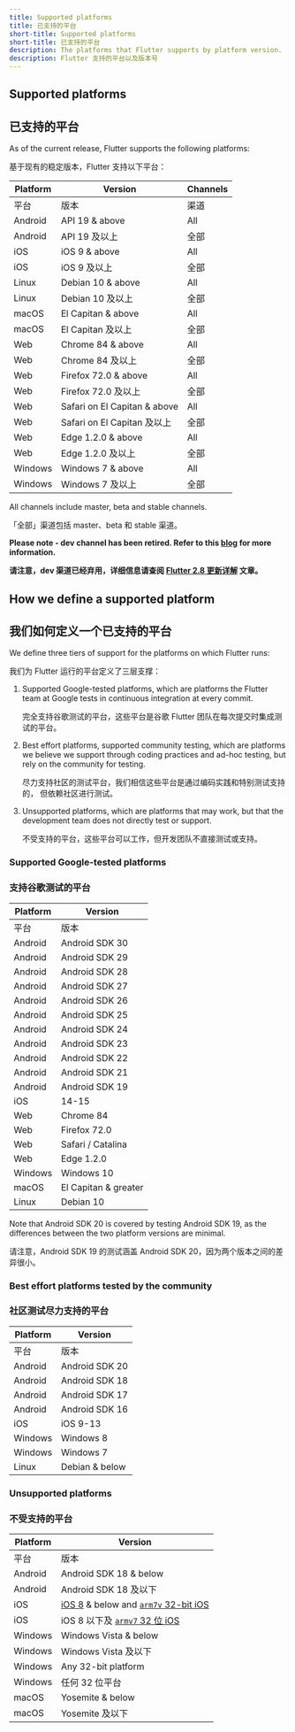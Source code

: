 ```yaml
---
title: Supported platforms
title: 已支持的平台
short-title: Supported platforms
short-title: 已支持的平台
description: The platforms that Flutter supports by platform version.
description: Flutter 支持的平台以及版本号
---
```


## Supported platforms

## 已支持的平台

As of the current release, Flutter supports the following platforms:

基于现有的稳定版本，Flutter 支持以下平台：

| Platform | Version                      | Channels |
|----------|------------------------------|----------|
| 平台       | 版本                           | 渠道       |
| Android  | API 19 & above               | All      |
| Android  | API 19 及以上                   | 全部       |
| iOS      | iOS 9 & above                | All      |
| iOS      | iOS 9 及以上                    | 全部       |
| Linux    | Debian 10 & above            | All      |
| Linux    | Debian 10 及以上                | 全部       |
| macOS    | El Capitan & above           | All      |
| macOS    | El Capitan 及以上               | 全部       |
| Web      | Chrome 84  & above           | All      |
| Web      | Chrome 84  及以上               | 全部       |
| Web      | Firefox 72.0 & above         | All      |
| Web      | Firefox 72.0 及以上             | 全部       |
| Web      | Safari on El Capitan & above | All      |
| Web      | Safari on El Capitan 及以上     | 全部       |
| Web      | Edge 1.2.0 & above           | All      |
| Web      | Edge 1.2.0 及以上               | 全部       |
| Windows  | Windows 7 & above            | All      |
| Windows  | Windows 7 及以上                | 全部       |

All channels include master, beta and stable channels. 

「全部」渠道包括 master、beta 和 stable 渠道。

**Please note - dev channel has been retired. Refer to this [blog](https://medium.com/flutter/whats-new-in-flutter-2-8-d085b763d181) for more information.**

**请注意，dev 渠道已经弃用，详细信息请查阅 <a href="https://flutter.cn/posts/whats-new-in-flutter-2-8">Flutter 2.8 更新详解</a> 文章。**

## How we define a supported platform

## 我们如何定义一个已支持的平台

We define three tiers of support for the platforms on which Flutter runs:

我们为 Flutter 运行的平台定义了三层支撑：

1. Supported Google-tested platforms,
   which are platforms the Flutter team at 
   Google tests in continuous integration at every commit. 
   
   完全支持谷歌测试的平台，这些平台是谷歌 Flutter 团队在每次提交时集成测试的平台。
   
1. Best effort platforms, supported community testing,
   which are platforms we believe we support through coding practices 
    and ad-hoc testing, but rely on the community for testing.

   尽力支持社区的测试平台，我们相信这些平台是通过编码实践和特别测试支持的，
   但依赖社区进行测试。

1. Unsupported platforms, which are platforms that may work,
   but that the development team does not directly test or support.
   
   不受支持的平台，这些平台可以工作，但开发团队不直接测试或支持。

### Supported Google-tested platforms

### 支持谷歌测试的平台

| Platform | Version              |
|----------|----------------------|
| 平台       | 版本                   |
| Android  | Android SDK 30       |
| Android  | Android SDK 29       |
| Android  | Android SDK 28       |
| Android  | Android SDK 27       |
| Android  | Android SDK 26       |
| Android  | Android SDK 25       |
| Android  | Android SDK 24       |
| Android  | Android SDK 23       |
| Android  | Android SDK 22       |
| Android  | Android SDK 21       |
| Android  | Android SDK 19       |
| iOS      | 14-15                |
| Web      | Chrome 84            |
| Web      | Firefox 72.0         |
| Web      | Safari / Catalina    |
| Web      | Edge 1.2.0           |
| Windows  | Windows 10           |
| macOS    | El Capitan & greater |
| Linux    | Debian 10            |

Note that Android SDK 20 is covered by testing Android SDK 19, 
as the differences between the two platform versions are
minimal.

请注意，Android SDK 19 的测试涵盖 Android SDK 20，因为两个版本之间的差异很小。

### Best effort platforms tested by the community

### 社区测试尽力支持的平台

|Platform|Version       |
|--------|---------------|
|平台     |版本 
|Android |Android SDK 20 |
|Android |Android SDK 18 |
|Android |Android SDK 17 |
|Android |Android SDK 16 |
|iOS     |iOS 9-13       |
|Windows |Windows 8      |
|Windows |Windows 7      |
|Linux   |Debian & below |

### Unsupported platforms

### 不受支持的平台

| Platform | Version                                          |
|----------|--------------------------------------------------|
| 平台       | 版本                                               |
| Android  | Android SDK 18 & below                           |
| Android  | Android SDK 18 及以下                               |
| iOS      | [iOS 8] & below and [`arm7v` 32-bit iOS]         |
| iOS      | iOS 8 以下及 [`armv7` 32 位 iOS][`arm7v` 32-bit iOS] |
| Windows  | Windows Vista & below                            |
| Windows  | Windows Vista 及以下                                |
| Windows  | Any 32-bit platform                              |
| Windows  | 任何 32 位平台                                        |   
| macOS    | Yosemite & below                                 |
| macOS    | Yosemite 及以下                                     |

[iOS 8]: {{site.url}}/go/rfc-ios8-deprecation
[`arm7v` 32-bit iOS]: {{site.url}}/go/rfc-32-bit-ios-unsupported

